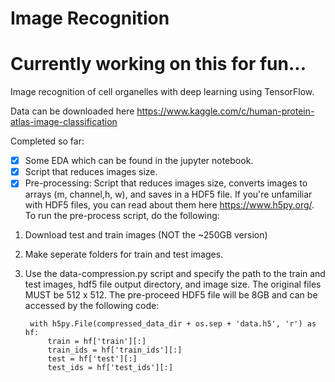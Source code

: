 # Image Recognition

# Currently working on this for fun...

Image recognition of cell organelles with deep learning using TensorFlow.


Data can be downloaded here
https://www.kaggle.com/c/human-protein-atlas-image-classification

Completed so far:
- [x] Some EDA which can be found in the jupyter notebook.
- [x] Script that reduces images size.
- [x] Pre-processing: Script that reduces images size, converts images to arrays (m, channel,h, w), and saves in a HDF5 file. If you're
unfamiliar with HDF5 files, you can read about them here https://www.h5py.org/. To run the pre-process script, do the following:
1. Download test and train images (NOT the ~250GB version)
2. Make seperate folders for train and test images.
3. Use the data-compression.py script and specify the path to the train and test images, hdf5 file output 
directory, and image size. The original files MUST be 512 x 512. The pre-proceed HDF5 file will be 8GB
and can be accessed by the following code:

        with h5py.File(compressed_data_dir + os.sep + 'data.h5', 'r') as hf:
            train = hf['train'][:]
            train_ids = hf['train_ids'][:]
            test = hf['test'][:]
            test_ids = hf['test_ids'][:]


